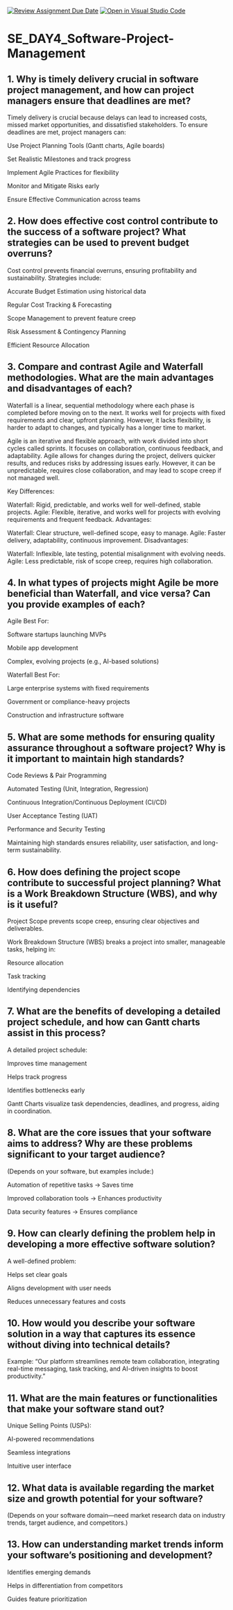 [![Review Assignment Due Date](https://classroom.github.com/assets/deadline-readme-button-22041afd0340ce965d47ae6ef1cefeee28c7c493a6346c4f15d667ab976d596c.svg)](https://classroom.github.com/a/9pw6JKcu)
[![Open in Visual Studio Code](https://classroom.github.com/assets/open-in-vscode-2e0aaae1b6195c2367325f4f02e2d04e9abb55f0b24a779b69b11b9e10269abc.svg)](https://classroom.github.com/online_ide?assignment_repo_id=18544676&assignment_repo_type=AssignmentRepo)
# SE_DAY4_Software-Project-Management
## 1. Why is timely delivery crucial in software project management, and how can project managers ensure that deadlines are met?
Timely delivery is crucial because delays can lead to increased costs, missed market opportunities, and dissatisfied stakeholders. To ensure deadlines are met, project managers can:

Use Project Planning Tools (Gantt charts, Agile boards)

Set Realistic Milestones and track progress

Implement Agile Practices for flexibility

Monitor and Mitigate Risks early

Ensure Effective Communication across teams

## 2. How does effective cost control contribute to the success of a software project? What strategies can be used to prevent budget overruns?
Cost control prevents financial overruns, ensuring profitability and sustainability. Strategies include:

Accurate Budget Estimation using historical data

Regular Cost Tracking & Forecasting

Scope Management to prevent feature creep

Risk Assessment & Contingency Planning

Efficient Resource Allocation


## 3. Compare and contrast Agile and Waterfall methodologies. What are the main advantages and disadvantages of each?
Waterfall is a linear, sequential methodology where each phase is completed before moving on to the next. It works well for projects with fixed requirements and clear, upfront planning. However, it lacks flexibility, is harder to adapt to changes, and typically has a longer time to market.

Agile is an iterative and flexible approach, with work divided into short cycles called sprints. It focuses on collaboration, continuous feedback, and adaptability. Agile allows for changes during the project, delivers quicker results, and reduces risks by addressing issues early. However, it can be unpredictable, requires close collaboration, and may lead to scope creep if not managed well.

Key Differences:

Waterfall: Rigid, predictable, and works well for well-defined, stable projects.
Agile: Flexible, iterative, and works well for projects with evolving requirements and frequent feedback.
Advantages:

Waterfall: Clear structure, well-defined scope, easy to manage.
Agile: Faster delivery, adaptability, continuous improvement.
Disadvantages:

Waterfall: Inflexible, late testing, potential misalignment with evolving needs.
Agile: Less predictable, risk of scope creep, requires high collaboration.

## 4. In what types of projects might Agile be more beneficial than Waterfall, and vice versa? Can you provide examples of each?
Agile Best For:

Software startups launching MVPs

Mobile app development

Complex, evolving projects (e.g., AI-based solutions)


Waterfall Best For:

Large enterprise systems with fixed requirements

Government or compliance-heavy projects

Construction and infrastructure software

## 5. What are some methods for ensuring quality assurance throughout a software project? Why is it important to maintain high standards?
Code Reviews & Pair Programming

Automated Testing (Unit, Integration, Regression)

Continuous Integration/Continuous Deployment (CI/CD)

User Acceptance Testing (UAT)

Performance and Security Testing


Maintaining high standards ensures reliability, user satisfaction, and long-term sustainability.


## 6. How does defining the project scope contribute to successful project planning? What is a Work Breakdown Structure (WBS), and why is it useful?
Project Scope prevents scope creep, ensuring clear objectives and deliverables.

Work Breakdown Structure (WBS) breaks a project into smaller, manageable tasks, helping in:

Resource allocation

Task tracking

Identifying dependencies

## 7. What are the benefits of developing a detailed project schedule, and how can Gantt charts assist in this process?
A detailed project schedule:

Improves time management

Helps track progress

Identifies bottlenecks early


Gantt Charts visualize task dependencies, deadlines, and progress, aiding in coordination.

## 8. What are the core issues that your software aims to address? Why are these problems significant to your target audience?

(Depends on your software, but examples include:)

Automation of repetitive tasks → Saves time

Improved collaboration tools → Enhances productivity

Data security features → Ensures compliance


## 9. How can clearly defining the problem help in developing a more effective software solution?

A well-defined problem:

Helps set clear goals

Aligns development with user needs

Reduces unnecessary features and costs


## 10. How would you describe your software solution in a way that captures its essence without diving into technical details?

Example: “Our platform streamlines remote team collaboration, integrating real-time messaging, task tracking, and AI-driven insights to boost productivity.”

## 11. What are the main features or functionalities that make your software stand out?

Unique Selling Points (USPs):

AI-powered recommendations

Seamless integrations

Intuitive user interface



## 12. What data is available regarding the market size and growth potential for your software?

(Depends on your software domain—need market research data on industry trends, target audience, and competitors.)

## 13. How can understanding market trends inform your software’s positioning and development?

Identifies emerging demands

Helps in differentiation from competitors

Guides feature prioritization


